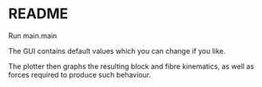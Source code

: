 # README #

Run main.main

The GUI contains default values which you can change if you like.

The plotter then graphs the resulting block and fibre kinematics, as well as forces required to produce such behaviour.